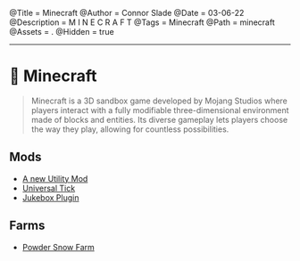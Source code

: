 @Title = Minecraft
@Author = Connor Slade
@Date = 03-06-22
@Description = M I N E C R A F T
@Tags = Minecraft
@Path = minecraft
@Assets = .
@Hidden = true

---

# 🦗 Minecraft

> Minecraft is a 3D sandbox game developed by Mojang Studios where players interact with a fully modifiable three-dimensional environment made of blocks and entities.
> Its diverse gameplay lets players choose the way they play, allowing for countless possibilities.

## Mods

- [A new Utility Mod](/writing/minecraft/a-new-utility-mod)
- [Universal Tick](/writing/minecraft/universal-tick)
- [Jukebox Plugin](/writing/minecraft/jukebox-plugin)

## Farms

- [Powder Snow Farm](/writing/minecraft/powder-snow-farm)
